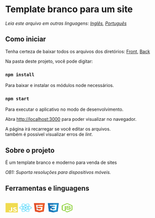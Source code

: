 # Template branco para um site 
*Leia este arquivo em outras linguagens: [Inglês](README.md), [Português](README.pt.md)*
## Como iniciar
Tenha certeza de baixar todos os arquivos dos diretórios: [Front](README.md), [Back](https://github.com/Machado21/node/tree/main)

Na pasta deste projeto, você pode digitar:
### `npm install`
Para baixar e instalar os módulos node necessários.
### `npm start`
Para executar o aplicativo no modo de desenvolvimento.

Abra [http://localhost:3000](http://localhost:3000) para poder visualizar no navegador.

A página irá recarregar se você editar os arquivos.\
também é possível visualizar erros de *lint*.

## Sobre o projeto
É um template branco e moderno para venda de sites 

*OB1: Suporta resoluções para dispositivos móveis.*

## Ferramentas e linguagens
<div style="display: inline_block"><br>
  <img align="center" alt="Javascript" height="30" width="40" src="https://raw.githubusercontent.com/devicons/devicon/master/icons/javascript/javascript-plain.svg">
  <img align="center" alt="React" height="30" width="40" src="https://raw.githubusercontent.com/devicons/devicon/master/icons/react/react-original.svg">
  <img align="center" alt="HTML" height="30" width="40" src="https://raw.githubusercontent.com/devicons/devicon/master/icons/html5/html5-original.svg">
  <img align="center" alt="CSS" height="30" width="40" src="https://raw.githubusercontent.com/devicons/devicon/master/icons/css3/css3-original.svg">
  <img align="center" alt="Nodejs" height="30" width="40" src="https://raw.githubusercontent.com/devicons/devicon/master/icons/nodejs/nodejs-original.svg">
  </div>
  <br/>  
